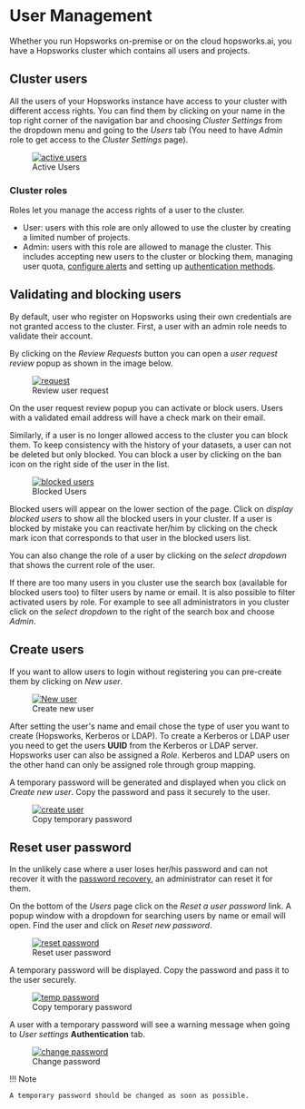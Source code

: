 # User Management
Whether you run Hopsworks on-premise or on the cloud hopsworks.ai, you have a Hopsworks cluster which contains 
all users and projects.

## Cluster users
All the users of your Hopsworks instance have access to your cluster with different access rights. 
You can find them by clicking on your name in the top right corner of the navigation bar and choosing _Cluster 
Settings_ from the dropdown menu and going to the _Users_ tab (You need to have _Admin_ role to get access to the 
_Cluster Settings_ page).

<figure>
  <a  href="../../assets/images/admin/user-management/active-users.png">
    <img src="../../assets/images/admin/user-management/active-users.png" alt="active users" />
  </a>
  <figcaption>Active Users</figcaption>
</figure>

### Cluster roles

Roles let you manage the access rights of a user to the cluster.

- User: users with this role are only allowed to use the cluster by creating a limited number of projects.
- Admin: users with this role are allowed to manage the cluster. This includes accepting new users to the cluster or 
  blocking them, managing user quota, [configure alerts](./alert.md) and setting up [authentication methods](./auth.md).  

## Validating and blocking users
By default, user who register on Hopsworks using their own credentials are not granted access to the cluster. 
First, a user with an admin role needs to validate their account.

By clicking on the _Review Requests_ button you can open a _user request review_ popup as shown in the image below.

<figure>
  <a  href="../../assets/images/admin/user-management/user-request-review.png">
    <img src="../../assets/images/admin/user-management/user-request-review.png" alt="request" />
  </a>
  <figcaption>Review user request</figcaption>
</figure>

On the user request review popup you can activate or block users. Users with a validated email address will have a 
check mark on their email.  

Similarly, if a user is no longer allowed access to the cluster you can block them. To keep consistency with the
history of your datasets, a user can not be deleted but only blocked. 
You can block a user by clicking on the ban icon on the right side of the user in the list.

<figure>
  <a  href="../../assets/images/admin/user-management/blocked-users.png">
    <img src="../../assets/images/admin/user-management/blocked-users.png" alt="blocked users" />
  </a>
  <figcaption>Blocked Users</figcaption>
</figure>

Blocked users will appear on the lower section of the page. Click on _display blocked users_ to show all the blocked 
users in your cluster. If a user is blocked by mistake you can reactivate her/him by clicking on the check mark icon 
that corresponds to that user in the blocked users list. 

You can also change the role of a user by clicking on the _select dropdown_ that shows the current role of the user.

If there are too many users in you cluster use the search box (available for blocked users too) to filter users by 
name or email. It is also possible to filter activated users by role. For example to see all administrators in you 
cluster click on the _select dropdown_ to the right of the search box and choose _Admin_. 

## Create users 

If you want to allow users to login without registering you can pre-create them by clicking on _New user_.

<figure>
  <a  href="../../assets/images/admin/user-management/new-user.png">
    <img src="../../assets/images/admin/user-management/new-user.png" alt="New user" />
  </a>
  <figcaption>Create new user</figcaption>
</figure>

After setting the user's name and email chose the type of user you want to create (Hopsworks, Kerberos or LDAP). To 
create a Kerberos or LDAP user you need to get the users **UUID** from the Kerberos or LDAP server. Hopsworks user 
can also be assigned a _Role_. Kerberos and LDAP users on the other hand can only be assigned role through group 
mapping.

A temporary password will be generated and displayed when you click on _Create new user_. Copy the password and pass 
it securely to the user. 

<figure>
  <a  href="../../assets/images/admin/user-management/create-user.png">
    <img src="../../assets/images/admin/user-management/create-user.png" alt="create user" />
  </a>
  <figcaption>Copy temporary password</figcaption>
</figure>

## Reset user password

In the unlikely case where a user loses her/his password and can not recover it with the 
[password recovery](../compute/auth/recoverPassword.md), an administrator can reset it for them.

On the bottom of the _Users_ page click on the _Reset a user password_ link. A popup window with a dropdown for 
searching users by name or email will open. Find the user and click on _Reset new password_.
<figure>
  <a  href="../../assets/images/admin/user-management/reset-password.png">
    <img src="../../assets/images/admin/user-management/reset-password.png" alt="reset password" />
  </a>
  <figcaption>Reset user password</figcaption>
</figure>

A temporary password will be displayed. Copy the password and pass it to the user securely.

<figure>
  <a  href="../../assets/images/admin/user-management/temp-password.png">
    <img src="../../assets/images/admin/user-management/temp-password.png" alt="temp password" />
  </a>
  <figcaption>Copy temporary password</figcaption>
</figure>

A user with a temporary password will see a warning message when going to _User settings_ **Authentication** tab.

<figure>
  <a  href="../../assets/images/admin/user-management/change-password.png">
    <img src="../../assets/images/admin/user-management/change-password.png" alt="change password" />
  </a>
  <figcaption>Change password</figcaption>
</figure>

!!! Note

    A temporary password should be changed as soon as possible.